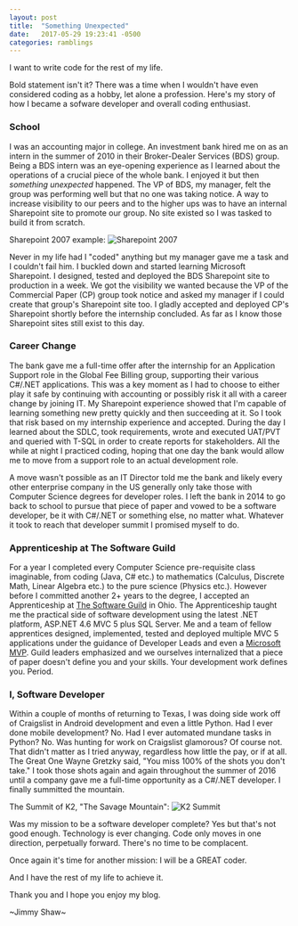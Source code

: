 ```yaml
---
layout: post
title:  "Something Unexpected"
date:   2017-05-29 19:23:41 -0500
categories: ramblings
---
```


I want to write code for the rest of my life.

Bold statement isn't it? There was a time when I wouldn't have even considered coding as a hobby, let alone a profession. Here's my story of how I became a sofware developer and overall coding enthusiast.

### School

I was an accounting major in college. An investment bank hired me on as an intern in the summer of 2010 in their Broker-Dealer Services (BDS) group. Being a BDS intern was an eye-opening experience as I learned about the operations of a crucial piece of the whole bank. I enjoyed it but then *something unexpected* happened. The VP of BDS, my manager, felt the group was performing well but that no one was taking notice. A way to increase visibility to our peers and to the higher ups was to have an internal Sharepoint site to promote our group. No site existed so I was tasked to build it from scratch.

Sharepoint 2007 example:
![Sharepoint 2007][Sharepoint2007]

Never in my life had I "coded" anything but my manager gave me a task and I couldn't fail him. I buckled down and started learning Microsoft Sharepoint. I designed, tested and deployed the BDS Sharepoint site to production in a week. We got the visibility we wanted because the VP of the Commercial Paper (CP) group took notice and asked my manager if I could create that group's Sharepoint site too. I gladly accepted and deployed CP's Sharepoint shortly before the internship concluded. As far as I know those Sharepoint sites still exist to this day.

### Career Change

The bank gave me a full-time offer after the internship for an Application Support role in the Global Fee Billing group, supporting their various C#/.NET applications. This was a key moment as I had to choose to either play it safe by continuing with accounting or possibly risk it all with a career change by joining IT. My Sharepoint experience showed that I'm capable of learning something new pretty quickly and then succeeding at it. So I took that risk based on my internship experience and accepted. During the day I learned about the SDLC, took requirements, wrote and executed UAT/PVT and queried with T-SQL in order to create reports for stakeholders. All the while at night I practiced coding, hoping that one day the bank would allow me to move from a support role to an actual development role.

A move wasn't possible as an IT Director told me the bank and likely every other enterprise company in the US generally only take those with Computer Science degrees for developer roles. I left the bank in 2014 to go back to school to pursue that piece of paper and vowed to be a software developer, be it with C#/.NET or something else, no matter what. Whatever it took to reach that developer summit I promised myself to do.   

### Apprenticeship at The Software Guild

For a year I completed every Computer Science pre-requisite class imaginable, from coding (Java, C# etc.) to mathematics (Calculus, Discrete Math, Linear Algebra etc.) to the pure science (Physics etc.). However before I committed another 2+ years to the degree, I accepted an Apprenticeship at [The Software Guild](SoftwareGuild) in Ohio. The Apprenticeship taught me the practical side of software development using the latest .NET platform, ASP.NET 4.6 MVC 5 plus SQL Server. Me and a team of fellow apprentices designed, implemented, tested and deployed multiple MVC 5 applications under the guidance of Developer Leads and even a [Microsoft MVP](MSMVP). Guild leaders emphasized and we ourselves internalized that a piece of paper doesn't define you and your skills. Your development work defines you. Period. 

### I, Software Developer

Within a couple of months of returning to Texas, I was doing side work off of Craigslist in Android development and even a little Python. Had I ever done mobile development? No. Had I ever automated mundane tasks in Python? No. Was hunting for work on Craigslist glamorous? Of course not. That didn't matter as I tried anyway, regardless how little the pay, or if at all. The Great One Wayne Gretzky said, "You miss 100% of the shots you don't take." I took those shots again and again throughout the summer of 2016 until a company gave me a full-time opportunity as a C#/.NET developer. I finally summitted the mountain.

The Summit of K2, "The Savage Mountain":
![K2 Summit][K2]

Was my mission to be a software developer complete? Yes but that's not good enough. Technology is ever changing. Code only moves in one direction, perpetually forward. There's no time to be complacent. 

Once again it's time for another mission: I will be a GREAT coder.

And I have the rest of my life to achieve it. 

Thank you and I hope you enjoy my blog.



~Jimmy Shaw~ 


[Sharepoint2007]: http://enterprise-dashboard.com/img/sharepoint-community-portal.png
[SoftwareGuild]: https://www.thesoftwareguild.com/curriculum/ 
[MSMVP]: https://mvp.microsoft.com/en-us/PublicProfile/4025435?fullName=Sarah%20E%20Dutkiewicz 
[K2]: http://s30.postimg.org/8y4o6wpkh/Untitled.jpg